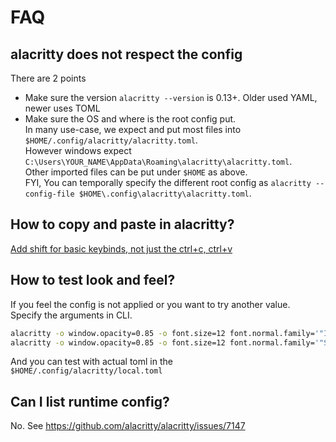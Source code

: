 # FAQ

## alacritty does not respect the config

There are 2 points

- Make sure the version `alacritty --version` is 0.13+. Older used YAML, newer uses TOML
- Make sure the OS and where is the root config put.\
  In many use-case, we expect and put most files into `$HOME/.config/alacritty/alacritty.toml`.\
  However windows expect `C:\Users\YOUR_NAME\AppData\Roaming\alacritty\alacritty.toml`.\
  Other imported files can be put under `$HOME` as above.\
  FYI, You can temporally specify the different root config as `alacritty --config-file $HOME\.config\alacritty\alacritty.toml`.

## How to copy and paste in alacritty?

[Add shift for basic keybinds, not just the ctrl+c, ctrl+v](https://github.com/alacritty/alacritty/issues/2383)

## How to test look and feel?

If you feel the config is not applied or you want to try another value.\
Specify the arguments in CLI.

```bash
alacritty -o window.opacity=0.85 -o font.size=12 font.normal.family='"IosevkaTerm NFM"'
alacritty -o window.opacity=0.85 -o font.size=12 font.normal.family='"SauceCodePro NFM"' window.dimensions.columns=180 window.dimensions.lines=50 window.position.x=10 window.position.y=10
```

And you can test with actual toml in the `$HOME/.config/alacritty/local.toml`

## Can I list runtime config?

No. See <https://github.com/alacritty/alacritty/issues/7147>

